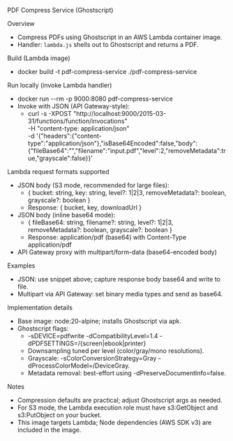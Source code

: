 PDF Compress Service (Ghostscript)

Overview
- Compress PDFs using Ghostscript in an AWS Lambda container image.
- Handler: `lambda.js` shells out to Ghostscript and returns a PDF.

Build (Lambda image)
- docker build -t pdf-compress-service ./pdf-compress-service

Run locally (invoke Lambda handler)
- docker run --rm -p 9000:8080 pdf-compress-service
- Invoke with JSON (API Gateway-style):
  - curl -s -XPOST "http://localhost:9000/2015-03-31/functions/function/invocations" \
    -H "content-type: application/json" \
    -d '{"headers":{"content-type":"application/json"},"isBase64Encoded":false,"body":{"fileBase64":"<base64>","filename":"input.pdf","level":2,"removeMetadata":true,"grayscale":false}}'

Lambda request formats supported
- JSON body (S3 mode, recommended for large files):
  - { bucket: string, key: string, level?: 1|2|3, removeMetadata?: boolean, grayscale?: boolean }
  - Response: { bucket, key, downloadUrl }
- JSON body (inline base64 mode):
  - { fileBase64: string, filename?: string, level?: 1|2|3, removeMetadata?: boolean, grayscale?: boolean }
  - Response: application/pdf (base64) with Content-Type application/pdf
- API Gateway proxy with multipart/form-data (base64-encoded body)

Examples
- JSON: use snippet above; capture response body base64 and write to file.
- Multipart via API Gateway: set binary media types and send as base64.

Implementation details
- Base image: node:20-alpine; installs Ghostscript via apk.
- Ghostscript flags:
  - -sDEVICE=pdfwrite -dCompatibilityLevel=1.4 -dPDFSETTINGS=/{screen|ebook|printer}
  - Downsampling tuned per level (color/gray/mono resolutions).
  - Grayscale: -sColorConversionStrategy=Gray -dProcessColorModel=/DeviceGray.
  - Metadata removal: best-effort using -dPreserveDocumentInfo=false.

Notes
- Compression defaults are practical; adjust Ghostscript args as needed.
- For S3 mode, the Lambda execution role must have s3:GetObject and s3:PutObject on your bucket.
- This image targets Lambda; Node dependencies (AWS SDK v3) are included in the image.
